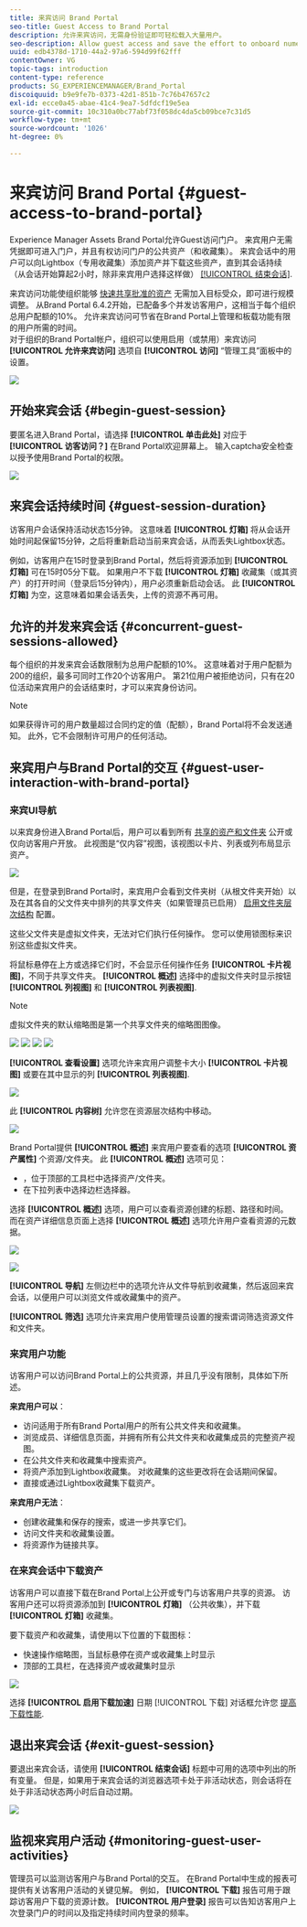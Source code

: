 ```yaml
---
title: 来宾访问 Brand Portal
seo-title: Guest Access to Brand Portal
description: 允许来宾访问，无需身份验证即可轻松载入大量用户。
seo-description: Allow guest access and save the effort to onboard numerous users without authentication.
uuid: edb4378d-1710-44a2-97a6-594d99f62fff
contentOwner: VG
topic-tags: introduction
content-type: reference
products: SG_EXPERIENCEMANAGER/Brand_Portal
discoiquuid: b9e9fe7b-0373-42d1-851b-7c76b47657c2
exl-id: ecce0a45-abae-41c4-9ea7-5dfdcf19e5ea
source-git-commit: 10c310a0bc77abf73f058dc4da5cb09bce7c31d5
workflow-type: tm+mt
source-wordcount: '1026'
ht-degree: 0%

---
```


# 来宾访问 Brand Portal {#guest-access-to-brand-portal}

Experience Manager Assets Brand Portal允许Guest访问门户。 来宾用户无需凭据即可进入门户，并且有权访问门户的公共资产（和收藏集）。 来宾会话中的用户可以向Lightbox（专用收藏集）添加资产并下载这些资产，直到其会话持续（从会话开始算起2小时，除非来宾用户选择这样做） [[!UICONTROL 结束会话]](#exit-guest-session).

来宾访问功能使组织能够 [快速共享批准的资产](../using/brand-portal-sharing-folders.md#how-to-share-folders) 无需加入目标受众，即可进行规模调整。 从Brand Portal 6.4.2开始，已配备多个并发访客用户，这相当于每个组织总用户配额的10%。 允许来宾访问可节省在Brand Portal上管理和板载功能有限的用户所需的时间。\
对于组织的Brand Portal帐户，组织可以使用启用（或禁用）来宾访问 **[!UICONTROL 允许来宾访问]** 选项自 **[!UICONTROL 访问]** “管理工具”面板中的设置。

<!--
Comment Type: annotation
Last Modified By: mgulati
Last Modified Date: 2018-08-17T10:42:59.879-0400
Removed the first para: "AEM Assets Brand Portal allows public users to enter the portal anonymously and have restricted access to the allowed public resources as guests. Organization users with guest role need not seek access and authentication from administrators."
-->

![](assets/enable-guest-access.png)

## 开始来宾会话 {#begin-guest-session}

要匿名进入Brand Portal，请选择 **[!UICONTROL 单击此处]** 对应于 **[!UICONTROL 访客访问？]** 在Brand Portal欢迎屏幕上。 输入captcha安全检查以授予使用Brand Portal的权限。

![](assets/bp-login-screen.png)

## 来宾会话持续时间 {#guest-session-duration}

访客用户会话保持活动状态15分钟。
这意味着 **[!UICONTROL 灯箱]** 将从会话开始时间起保留15分钟，之后将重新启动当前来宾会话，从而丢失Lightbox状态。

例如，访客用户在15时登录到Brand Portal，然后将资源添加到 **[!UICONTROL 灯箱]** 可在15时05分下载。 如果用户不下载 **[!UICONTROL 灯箱]** 收藏集（或其资产）的打开时间（登录后15分钟内），用户必须重新启动会话。 此 **[!UICONTROL 灯箱]** 为空，这意味着如果会话丢失，上传的资源不再可用。

## 允许的并发来宾会话 {#concurrent-guest-sessions-allowed}

每个组织的并发来宾会话数限制为总用户配额的10%。 这意味着对于用户配额为200的组织，最多可同时工作20个访客用户。 第21位用户被拒绝访问，只有在20位活动来宾用户的会话结束时，才可以来宾身份访问。

>[!NOTE]
>
>如果获得许可的用户数量超过合同约定的值（配额），Brand Portal将不会发送通知。 此外，它不会限制许可用户的任何活动。

## 来宾用户与Brand Portal的交互 {#guest-user-interaction-with-brand-portal}

### 来宾UI导航

以来宾身份进入Brand Portal后，用户可以看到所有 [共享的资产和文件夹](../using/brand-portal-sharing-folders.md#sharefolders) 公开或仅向访客用户开放。 此视图是“仅内容”视图，该视图以卡片、列表或列布局显示资产。

![](assets/disabled-folder-hierarchy1.png)

但是，在登录到Brand Portal时，来宾用户会看到文件夹树（从根文件夹开始）以及在其各自的父文件夹中排列的共享文件夹（如果管理员已启用） [启用文件夹层次结构](../using/brand-portal-general-configuration.md#main-pars-header-1621071021) 配置。

这些父文件夹是虚拟文件夹，无法对它们执行任何操作。 您可以使用锁图标来识别这些虚拟文件夹。

将鼠标悬停在上方或选择它们时，不会显示任何操作任务 **[!UICONTROL 卡片视图]**，不同于共享文件夹。 **[!UICONTROL 概述]** 选择中的虚拟文件夹时显示按钮 **[!UICONTROL 列视图]** 和 **[!UICONTROL 列表视图]**.

>[!NOTE]
>
>虚拟文件夹的默认缩略图是第一个共享文件夹的缩略图图像。

![](assets/enabled-hierarchy1.png) ![](assets/hierarchy1-nonadmin.png) ![](assets/hierarchy-nonadmin.png) ![](assets/hierarchy2-nonadmin.png)

**[!UICONTROL 查看设置]** 选项允许来宾用户调整卡大小 **[!UICONTROL 卡片视图]** 或要在其中显示的列 **[!UICONTROL 列表视图]**.

![](assets/nav-guest-user.png)

此 **[!UICONTROL 内容树]** 允许您在资源层次结构中移动。

![](assets/guest-login-ui.png)

Brand Portal提供 **[!UICONTROL 概述]** 来宾用户要查看的选项 **[!UICONTROL 资产属性]** 个资源/文件夹。 此 **[!UICONTROL 概述]** 选项可见：

* ，位于顶部的工具栏中选择资产/文件夹。
* 在下拉列表中选择边栏选择器。

选择 **[!UICONTROL 概述]** 选项，用户可以查看资源创建的标题、路径和时间。 而在资产详细信息页面上选择 **[!UICONTROL 概述]** 选项允许用户查看资源的元数据。

![](assets/overview-option-1.png)

![](assets/overview-rail-selector-1.png)

**[!UICONTROL 导航]** 左侧边栏中的选项允许从文件导航到收藏集，然后返回来宾会话，以便用户可以浏览文件或收藏集中的资产。

**[!UICONTROL 筛选]** 选项允许来宾用户使用管理员设置的搜索谓词筛选资源文件和文件夹。

### 来宾用户功能

访客用户可以访问Brand Portal上的公共资源，并且几乎没有限制，具体如下所述。

**来宾用户可以**：

* 访问适用于所有Brand Portal用户的所有公共文件夹和收藏集。
* 浏览成员、详细信息页面，并拥有所有公共文件夹和收藏集成员的完整资产视图。
* 在公共文件夹和收藏集中搜索资产。
* 将资产添加到Lightbox收藏集。 对收藏集的这些更改将在会话期间保留。
* 直接或通过Lightbox收藏集下载资产。

**来宾用户无法**：

* 创建收藏集和保存的搜索，或进一步共享它们。
* 访问文件夹和收藏集设置。
* 将资源作为链接共享。

### 在来宾会话中下载资产

访客用户可以直接下载在Brand Portal上公开或专门与访客用户共享的资源。 访客用户还可以将资源添加到 **[!UICONTROL 灯箱]** （公共收集），并下载 **[!UICONTROL 灯箱]** 收藏集。

要下载资产和收藏集，请使用以下位置的下载图标：

* 快速操作缩略图，当鼠标悬停在资产或收藏集上时显示
* 顶部的工具栏，在选择资产或收藏集时显示

![](assets/download-on-guest.png)

选择 **[!UICONTROL 启用下载加速]** 日期 [!UICONTROL 下载] 对话框允许您 [提高下载性能](../using/accelerated-download.md).

## 退出来宾会话 {#exit-guest-session}

要退出来宾会话，请使用 **[!UICONTROL 结束会话]** 标题中可用的选项中列出的所有变量。 但是，如果用于来宾会话的浏览器选项卡处于非活动状态，则会话将在处于非活动状态两小时后自动过期。

![](assets/end-guest-session.png)

## 监视来宾用户活动 {#monitoring-guest-user-activities}

管理员可以监测访客用户与Brand Portal的交互。 在Brand Portal中生成的报表可提供有关访客用户活动的关键见解。 例如， **[!UICONTROL 下载]** 报告可用于跟踪访客用户下载的资源计数。 **[!UICONTROL 用户登录]** 报告可以告知访客用户上次登录门户的时间以及指定持续时间内登录的频率。
